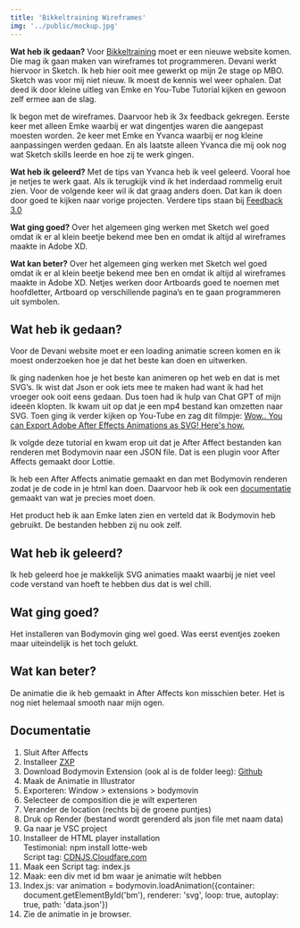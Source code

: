 ```yaml
---
title: 'Bikkeltraining Wireframes'
img: '../public/mockup.jpg'
---
```


**Wat heb ik gedaan?**
Voor [Bikkeltraining](https://www.bikkeltraining.nl/) moet er een nieuwe website komen. Die mag ik gaan maken van wireframes tot programmeren. Devani werkt hiervoor in Sketch. Ik heb hier ooit mee gewerkt op mijn 2e stage op MBO. Sketch was voor mij niet nieuw. Ik moest de kennis wel weer ophalen. Dat deed ik door kleine uitleg van Emke en You-Tube Tutorial kijken en gewoon zelf ermee aan de slag. 

Ik begon met de wireframes. Daarvoor heb ik 3x feedback gekregen. Eerste keer met alleen Emke waarbij er wat dingentjes waren die aangepast moesten worden. 2e keer met Emke en Yvanca waarbij er nog kleine aanpassingen werden gedaan. En als laatste alleen Yvanca die mij ook nog wat Sketch skills leerde en hoe zij te werk gingen. 

**Wat heb ik geleerd?**
Met de tips van Yvanca heb ik veel geleerd. Vooral hoe je netjes te werk gaat. Als ik terugkijk vind ik het inderdaad rommelig eruit zien. Voor de volgende keer wil ik dat graag anders doen. Dat kan ik doen door goed te kijken naar vorige projecten. Verdere tips staan bij [Feedback 3.0]()

**Wat ging goed?**
Over het algemeen ging werken met Sketch wel goed omdat ik er al klein beetje bekend mee ben en omdat ik altijd al wireframes maakte in Adobe XD. 

**Wat kan beter?**
Over het algemeen ging werken met Sketch wel goed omdat ik er al klein beetje bekend mee ben en omdat ik altijd al wireframes maakte in Adobe XD. 
Netjes werken door Artboards goed te noemen met hoofdletter, Artboard op verschillende pagina’s en te gaan programmeren uit symbolen. 

<h2>Wat heb ik gedaan?</h2><p>Voor de Devani website moet er een loading animatie screen komen en ik moest onderzoeken hoe je dat het beste kan doen en uitwerken.</p><p>Ik ging nadenken hoe je het beste kan animeren op het web en dat is met SVG’s. Ik wist dat Json er ook iets mee te maken had want ik had het vroeger ook ooit eens gedaan. Dus toen had ik hulp van Chat GPT of mijn ideeën klopten. Ik kwam uit op dat je een mp4 bestand kan omzetten naar SVG. Toen ging ik verder kijken op You-Tube en zag dit filmpje: <a href='https://www.youtube.com/watch?v=h8tInajwIHo&t=1223s&ab_channel=DesignCourse'>Wow.. You can Export Adobe After Effects Animations as SVG! Here's how.</a></p><p>Ik volgde deze tutorial en kwam erop uit dat je After Affect bestanden kan renderen met  Bodymovin naar een JSON file. Dat is een plugin voor After Affects gemaakt door Lottie.</p><p>Ik heb een After Affects animatie gemaakt en dan met Bodymovin renderen zodat je de code in je html kan doen. Daarvoor heb ik ook een <a href='#documentatie'>documentatie</a> gemaakt van wat je precies moet doen.</p><p>Het product heb ik aan Emke laten zien en verteld dat ik Bodymovin heb gebruikt. De bestanden hebben zij nu ook zelf.</p><h2>Wat heb ik geleerd?</h2><p>Ik heb geleerd hoe je makkelijk SVG animaties maakt waarbij je niet veel code verstand van hoeft te hebben dus dat is wel chill.</p><h2>Wat ging goed?</h2><p>Het installeren van Bodymovin ging wel goed. Was eerst eventjes zoeken maar uiteindelijk is het toch gelukt.</p><h2>Wat kan beter?</h2><p>De animatie die ik heb gemaakt in After Affects kon misschien beter. Het is nog niet helemaal smooth naar mijn ogen.</p><h2 id='documentatie'>Documentatie</h2><ol><li>Sluit After Affects</li><li>Installeer <a href='https://aescripts.com/learn/zxp-installer/'>ZXP</a></li><li>Download Bodymovin Extension (ook al is de folder leeg): <a href='https://github.com/airbnb/lottie-web/blob/master/build/extension/bodymovin.zxp'>Github</a></li><li>Maak de Animatie in Illustrator</li><li>Exporteren: Window > extensions > bodymovin</li><li>Selecteer de composition die je wilt experteren</li><li>Verander de location (rechts bij de groene puntjes)</li><li>Druk op Render (bestand wordt gerenderd als json file met naam data)</li><li>Ga naar je VSC project</li><li>Installeer de HTML player installation <div>Testimonial: npm install lotte-web</div><div>Script tag: <a href='https://cdnjs.cloudflare.com/ajax/libs/bodymovin/5.12.2/lottie.min.js'>CDNJS.Cloudfare.com</a></div></li><li>Maak een Script tag: index.js</li><li>Maak: een div met id bm waar je animatie wilt hebben</li><li>Index.js: var animation = bodymovin.loadAnimation({container: document.getElementById('bm'), renderer: 'svg', loop: true, autoplay: true, path: 'data.json'})</li><li>Zie de animatie in je browser.</li></ol>